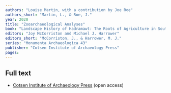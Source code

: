 ```yaml
---
authors: "Louise Martin, with a contribution by Joe Roe"
authors_short: "Martin, L., & Roe, J."
year: 2020
title: "Zooarchaeological Analyses"
book: "Landscape History of Hadramawt: The Roots of Agriculture in Southern Arabia (RASA) Project, 1998–2008"
editors: "Joy McCorriston and Michael J. Harrower"
editors_short: "McCorriston, J., & Harrower, M. J."
series: "Monumenta Archaeologica 43"
publisher: "Cotsen Institute of Archaeology Press"
pages: 
---
```


## Full text

* [Cotsen Institute of Archaeology Press](https://ioa.ucla.edu/press/hadramawt) (open access)
